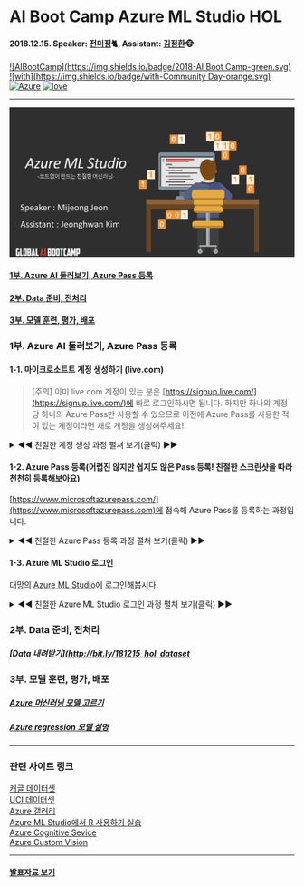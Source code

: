 # AI Boot Camp Azure ML Studio HOL
#### 2018.12.15. Speaker: [전미정](https://github.com/MijeongJeon)🐈, Assistant: [김정환](https://github.com/iz4blue)🐵

[![AIBootCamp](https://img.shields.io/badge/2018-AI Boot Camp-green.svg)](https://www.globalaibootcamp.com)
[![with](https://img.shields.io/badge/with-Community Day-orange.svg)](https://festa.io/events/168/)
[![Azure](https://img.shields.io/badge/Cloud-Azure-skyblue.svg)](https://azure.microsoft.com/ko-kr/)
[![love](https://img.shields.io/badge/love-Cat-red.svg)](https://www.youtube.com/channel/UCgNudXfG3q3nm6K6oqITERA)

---

![main](images/main.png)


#### [1부. Azure AI 둘러보기, Azure Pass 등록](#1부)
#### [2부. Data 준비, 전처리](#2부)
#### [3부. 모델 훈련, 평가, 배포](#3부)

<a name = "1부"></a>
### 1부. Azure AI 둘러보기, Azure Pass 등록
#### 1-1. 마이크로소트트 계정 생성하기 (live.com)
> [주의] 이미 live.com 계정이 있는 분은 [https://signup.live.com/](https://signup.live.com/)에 바로 로그인하시면 됩니다. 하지만 하나의 계정당 하나의 Azure Pass만 사용할 수 있으므로 이전에 Azure Pass를 사용한 적이 있는 계정이라면 새로 계정을 생성해주세요!

<details><summary>◀️◀️ 친절한 계정 생성 과정 펼쳐 보기(클릭) ▶️▶️</summary> <p>

1. [https://signup.live.com/](https://signup.live.com)에 접속해 계정으로 사용할 메일을 입력합니다.
![사이트 접속](images/20181214-031.png)

2. 사용할 암호를 입력합니다.
![사용할 암호 입력](images/20181214-025.png)

3. 이름과 성을 입력합니다.
![이름 입력하기](images/20181214-023.png)

4. 약간의 정보를 더 입력합니다.
![생년월일 입력](images/20181214-021.png)

5. (중요) 입력한 메일 주소로 받은 코드를 입력합니다.
![이메일 확인](images/20181214-028.png)

6. (어려움) 눈을 크게 뜨고 정신을 모아 캡차를 입력합니다.
![캡차 확인](images/20181214-015.png)

7. (축하) 계정 만들기 성공하셨습니다.
![계정 만들기 성공](images/20181214-014.png)

</p>
</details>

#### 1-2. Azure Pass 등록(어렵진 않지만 쉽지도 않은 Pass 등록! 친절한 스크린샷을 따라 천천히 등록해보아요)

[https://www.microsoftazurepass.com/](https://www.microsoftazurepass.com)에 접속해 Azure Pass를 등록하는 과정입니다.

<details><summary>◀️◀️ 친절한 Azure Pass 등록 과정 펼쳐 보기(클릭) ▶️▶️</summary>
<p>

1. [https://www.microsoftazurepass.com/](https://www.microsoftazurepass.com)에 접속해 `Start` 버튼을 누릅니다.
![사이트 접속](images/20181214-032.png)

2. 마이크로소프트 계정을 확인한뒤 `Confirm Microsoft Account`를 클릭합니다.
![마이크로소프트 계정확인](images/20181214-013.png)

3. 오늘 행사에서 받은 Azure Pass를 입력하고 `Claim Promo Code`를 클릭합니다.
![Azure Pass 입력](images/20181214-012.png)

4. 기다립니다. 기다림은 즐거운 일이죠 :)
![기다림](images/20181214-002.png)

5. Azure Pass를 사용할 사용자 정보를 입력합니다.
![Azure Pass 스폰서쉽 정보 입력](images/20181214-011.png)

6. 계약, 제안, 방침에 동의합니다. 뉴스레터는 귀찮으니까 체크하지 마세요. 😉
![개인정보 처리방침 동의](images/20181214-006.png)

7. 기다립니다. 역시 기다림은 즐겁죠 :)
![기다림](images/20181214-005.png)

8. 등록에 성공하셨습니다! 👍
![Azure Pass 등록 성공](images/20181214-003.png)

Azure Pass 등록 완료! 
</p>
</details>

#### 1-3. Azure ML Studio 로그인
대망의 [Azure ML Studio](https://studio.azureml.net)에 로그인해봅시다. 

<details><summary>◀️◀️ 친절한 Azure ML Studio 로그인 과정 펼쳐 보기(클릭) ▶️▶️</summary>
<p>

1. [Azure ML Studio](https://studio.azureml.net)에 접속해 로그인 버튼을 누릅니다.
![](images/studio_01.png) 
 
2. 준비완료 🤗
![](images/studio_02.png) 
</p>
</details>

<a name = "2부"></a>
### 2부. Data 준비, 전처리
##### [Data 내려받기](http://bit.ly/181215_hol_dataset


<a name = "3부"></a>
### 3부. 모델 훈련, 평가, 배포
##### [Azure 머신러닝 모델 고르기](https://docs.microsoft.com/ko-kr/azure/machine-learning/studio/algorithm-choice)  
##### [Azure regression 모델 설명](https://docs.microsoft.com/en-us/azure/machine-learning/studio-module-reference/machine-learning-initialize-model-regression)  

---

### 관련 사이트 링크

[캐글 데이터셋](https://www.kaggle.com/datasets)  
[UCI 데이터셋](http://archive.ics.uci.edu/ml/datasets.html)  
[Azure 갤러리](https://gallery.azure.ai)  
[Azure ML Studio에서 R 사용하기 실습](https://docs.microsoft.com/ko-kr/azure/machine-learning/studio/r-quickstart)  
[Azure Cognitive Sevice](https://azure.microsoft.com/ko-kr/services/cognitive-services/)  
[Azure Custom Vision](https://azure.microsoft.com/ko-kr/services/cognitive-services/custom-vision-service/)

--- 

#### [발표자료 보기](/181215_AIBootCamp_HOL.pdf)
